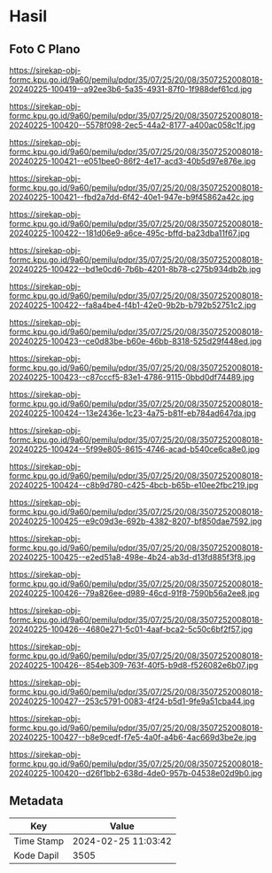 # Hasil

## Foto C Plano

https://sirekap-obj-formc.kpu.go.id/9a60/pemilu/pdpr/35/07/25/20/08/3507252008018-20240225-100419--a92ee3b6-5a35-4931-87f0-1f988def61cd.jpg

https://sirekap-obj-formc.kpu.go.id/9a60/pemilu/pdpr/35/07/25/20/08/3507252008018-20240225-100420--5578f098-2ec5-44a2-8177-a400ac058c1f.jpg

https://sirekap-obj-formc.kpu.go.id/9a60/pemilu/pdpr/35/07/25/20/08/3507252008018-20240225-100421--e051bee0-86f2-4e17-acd3-40b5d97e876e.jpg

https://sirekap-obj-formc.kpu.go.id/9a60/pemilu/pdpr/35/07/25/20/08/3507252008018-20240225-100421--fbd2a7dd-6f42-40e1-947e-b9f45862a42c.jpg

https://sirekap-obj-formc.kpu.go.id/9a60/pemilu/pdpr/35/07/25/20/08/3507252008018-20240225-100422--181d06e9-a6ce-495c-bffd-ba23dba11f67.jpg

https://sirekap-obj-formc.kpu.go.id/9a60/pemilu/pdpr/35/07/25/20/08/3507252008018-20240225-100422--bd1e0cd6-7b6b-4201-8b78-c275b934db2b.jpg

https://sirekap-obj-formc.kpu.go.id/9a60/pemilu/pdpr/35/07/25/20/08/3507252008018-20240225-100422--fa8a4be4-f4b1-42e0-9b2b-b792b52751c2.jpg

https://sirekap-obj-formc.kpu.go.id/9a60/pemilu/pdpr/35/07/25/20/08/3507252008018-20240225-100423--ce0d83be-b60e-46bb-8318-525d29f448ed.jpg

https://sirekap-obj-formc.kpu.go.id/9a60/pemilu/pdpr/35/07/25/20/08/3507252008018-20240225-100423--c87cccf5-83e1-4786-9115-0bbd0df74489.jpg

https://sirekap-obj-formc.kpu.go.id/9a60/pemilu/pdpr/35/07/25/20/08/3507252008018-20240225-100424--13e2436e-1c23-4a75-b81f-eb784ad647da.jpg

https://sirekap-obj-formc.kpu.go.id/9a60/pemilu/pdpr/35/07/25/20/08/3507252008018-20240225-100424--5f99e805-8615-4746-acad-b540ce6ca8e0.jpg

https://sirekap-obj-formc.kpu.go.id/9a60/pemilu/pdpr/35/07/25/20/08/3507252008018-20240225-100424--c8b9d780-c425-4bcb-b65b-e10ee2fbc219.jpg

https://sirekap-obj-formc.kpu.go.id/9a60/pemilu/pdpr/35/07/25/20/08/3507252008018-20240225-100425--e9c09d3e-692b-4382-8207-bf850dae7592.jpg

https://sirekap-obj-formc.kpu.go.id/9a60/pemilu/pdpr/35/07/25/20/08/3507252008018-20240225-100425--e2ed51a8-498e-4b24-ab3d-d13fd885f3f8.jpg

https://sirekap-obj-formc.kpu.go.id/9a60/pemilu/pdpr/35/07/25/20/08/3507252008018-20240225-100426--79a826ee-d989-46cd-91f8-7590b56a2ee8.jpg

https://sirekap-obj-formc.kpu.go.id/9a60/pemilu/pdpr/35/07/25/20/08/3507252008018-20240225-100426--4680e271-5c01-4aaf-bca2-5c50c6bf2f57.jpg

https://sirekap-obj-formc.kpu.go.id/9a60/pemilu/pdpr/35/07/25/20/08/3507252008018-20240225-100426--854eb309-763f-40f5-b9d8-f526082e6b07.jpg

https://sirekap-obj-formc.kpu.go.id/9a60/pemilu/pdpr/35/07/25/20/08/3507252008018-20240225-100427--253c5791-0083-4f24-b5d1-9fe9a51cba44.jpg

https://sirekap-obj-formc.kpu.go.id/9a60/pemilu/pdpr/35/07/25/20/08/3507252008018-20240225-100427--b8e9cedf-f7e5-4a0f-a4b6-4ac669d3be2e.jpg

https://sirekap-obj-formc.kpu.go.id/9a60/pemilu/pdpr/35/07/25/20/08/3507252008018-20240225-100420--d26f1bb2-638d-4de0-957b-04538e02d9b0.jpg


## Metadata

| Key        | Value               |
| ---------- | ------------------- |
| Time Stamp | 2024-02-25 11:03:42 |
| Kode Dapil | 3505                |



